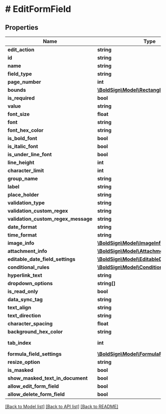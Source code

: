 # # EditFormField

## Properties

Name | Type | Description | Notes
------------ | ------------- | ------------- | -------------
**edit_action** | **string** |  |
**id** | **string** |  | [optional]
**name** | **string** |  | [optional]
**field_type** | **string** |  | [optional]
**page_number** | **int** |  | [optional]
**bounds** | [**\BoldSign\Model\Rectangle**](Rectangle.md) |  | [optional]
**is_required** | **bool** |  | [optional]
**value** | **string** |  | [optional]
**font_size** | **float** |  | [optional]
**font** | **string** |  | [optional]
**font_hex_color** | **string** |  | [optional]
**is_bold_font** | **bool** |  | [optional]
**is_italic_font** | **bool** |  | [optional]
**is_under_line_font** | **bool** |  | [optional]
**line_height** | **int** |  | [optional]
**character_limit** | **int** |  | [optional]
**group_name** | **string** |  | [optional]
**label** | **string** |  | [optional]
**place_holder** | **string** |  | [optional]
**validation_type** | **string** |  | [optional]
**validation_custom_regex** | **string** |  | [optional]
**validation_custom_regex_message** | **string** |  | [optional]
**date_format** | **string** |  | [optional]
**time_format** | **string** |  | [optional]
**image_info** | [**\BoldSign\Model\ImageInfo**](ImageInfo.md) |  | [optional]
**attachment_info** | [**\BoldSign\Model\AttachmentInfo**](AttachmentInfo.md) |  | [optional]
**editable_date_field_settings** | [**\BoldSign\Model\EditableDateFieldSettings**](EditableDateFieldSettings.md) |  | [optional]
**conditional_rules** | [**\BoldSign\Model\ConditionalRule[]**](ConditionalRule.md) |  | [optional]
**hyperlink_text** | **string** |  | [optional]
**dropdown_options** | **string[]** |  | [optional]
**is_read_only** | **bool** |  | [optional]
**data_sync_tag** | **string** |  | [optional]
**text_align** | **string** |  | [optional]
**text_direction** | **string** |  | [optional]
**character_spacing** | **float** |  | [optional]
**background_hex_color** | **string** |  | [optional]
**tab_index** | **int** |  | [optional] [readonly]
**formula_field_settings** | [**\BoldSign\Model\FormulaFieldSettings**](FormulaFieldSettings.md) |  | [optional]
**resize_option** | **string** |  | [optional]
**is_masked** | **bool** |  | [optional]
**show_masked_text_in_document** | **bool** |  | [optional]
**allow_edit_form_field** | **bool** |  | [optional]
**allow_delete_form_field** | **bool** |  | [optional]

[[Back to Model list]](../../README.md#models) [[Back to API list]](../../README.md#endpoints) [[Back to README]](../../README.md)
